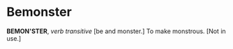# Bemonster

**BEMON'STER**, _verb transitive_ \[be and monster.\] To make monstrous. \[Not in use.\]